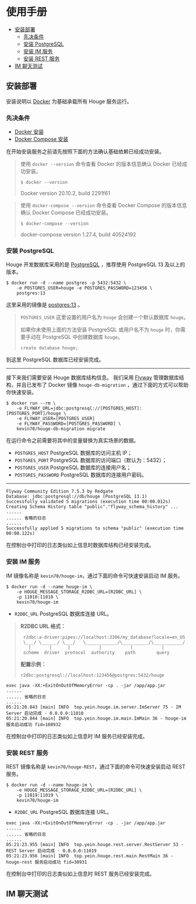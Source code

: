 使用手册 <!-- omit in toc -->
===

- [安装部署](#安装部署)
  - [先决条件](#先决条件)
  - [安装 PostgreSQL](#安装-postgresql)
  - [安装 IM 服务](#安装-im-服务)
  - [安装 REST 服务](#安装-rest-服务)
- [IM 聊天测试](#im-聊天测试)

## 安装部署

安装说明以 [Docker](https://docs.docker.com) 为基础承载所有 Houge 服务运行。

### 先决条件

- [Docker 安装](https://docs.docker.com/get-docker)
- [Docker Compose 安装](https://docs.docker.com/compose/install)

在开始安装服务之前请先按照下面的方法确认基础依赖已经成功安装。

> 使用 `docker --version` 命令查看 Docker 的版本信息确认 Docker 已经成功安装。
> ```
> $ docker --version
> ```
> Docker version 20.10.2, build 2291f61

> 使用 `docker-compose --version` 命令查看 Docker Compose 的版本信息确认 Docker Compose 已经成功安装。
> ```
> $ docker-compose --version
> ```
> docker-compose version 1.27.4, build 40524192

### 安装 PostgreSQL

Houge 开发数据库采用的是 [PostgreSQL](https://www.postgresql.org/) ，推荐使用 PostgreSQL 13 及以上的版本。

```
$ docker run -d --name postgres -p 5432:5432 \
    -e POSTGRES_USER=houge -e POSTGRES_PASSWORD=123456 \
    postgres:13
```

这里采用的镜像是 [postgres:13](https://hub.docker.com/_/postgres) 。

> `POSTGRES_USER` 这里设置的用户名为 `houge` 会创建一个默认数据库 `houge`。
>
> 如果你未使用上面的方法安装 PostgreSQL 或用户名不为 `houge` 时，你需要手动在 PostgreSQL 中创建数据库 `houge`。
> ```
> create database houge;
> ```

到这里 PostgreSQL 数据库已经安装完成。

---

接下来我们需要安装 Houge 数据库结构信息。 我们采用 [Flyway](https://flywaydb.org/) 管理数据库结构，并且已发布了 Docker 镜像 `houge-db-migration`
，通过下面的方式可以帮助你快速安装。

```
$ docker run --rm \
    -e FLYWAY_URL=jdbc:postgresql://[POSTGRES_HOST]:[POSTGRES_PORT]/houge \
    -e FLYWAY_USER=[POSTGRES_USER]
    -e FLYWAY_PASSWORD=[POSTGRES_PASSWORD] \
    kevin70/houge-db-migration migrate
```

在运行命令之前需要将其中的变量替换为真实场景的数据。

- `POSTGRES_HOST` PostgreSQL 数据库的访问主机 IP；
- `POSTGRES_PORT` PostgreSQL 数据库的访问端口（默认为：5432）；
- `POSTGRES_USER` PostgreSQL 数据库的连接用户名；
- `POSTGRES_PASSWORD` PostgreSQL 数据库的连接用户密码。

---

```
Flyway Community Edition 7.5.3 by Redgate
Database: jdbc:postgresql://db/houge (PostgreSQL 13.1)
Successfully validated 5 migrations (execution time 00:00.012s)
Creating Schema History table "public"."flyway_schema_history" ...
......
...... 省略的日志
......
Successfully applied 5 migrations to schema "public" (execution time 00:00.122s)
```

在控制台中打印的日志类似如上信息时数据库结构已经安装完成。

### 安装 IM 服务

IM 镜像名称是 `kevin70/houge-im`，通过下面的命令可快速安装启动 IM 服务。

```
$ docker run -d --name houge-im \
    -e HOUGE_MESSAGE_STORAGE_R2DBC_URL=[R2DBC_URL] \
    -p 11010:11010 \
    kevin70/houge-im
```

- `R2DBC_URL` PostgreSQL 数据库连接 URL。

> **R2DBC URL 格式：**
> ```
>  r2dbc:a-driver:pipes://localhost:3306/my_database?locale=en_US
>  \___/ \______/ \___/   \____________/\__________/\___________/
>    |       |      |           |           |           |
>  scheme  driver  protocol  authority    path        query
> ```
>
> **配置示例：**
> ```
> r2dbc:postgresql://localhost:123456@postgres:5432/houge
> ```

```
exec java -XX:+ExitOnOutOfMemoryError -cp . -jar /app/app.jar
......
...... 省略的日志
......
05:21:20.843 [main] INFO  top.yein.houge.im.server.ImServer 75 - IM Server 启动完成 - 0.0.0.0:11010
05:21:20.844 [main] INFO  top.yein.houge.im.main.ImMain 36 - houge-im 服务启动成功 fid=108932
```

在控制台中打印的日志类似如上信息时 IM 服务已经安装完成。

### 安装 REST 服务

REST 镜像名称是 `kevin70/houge-REST`，通过下面的命令可快速安装启动 REST 服务。

```
$ docker run -d --name houge-im \
    -e HOUGE_MESSAGE_STORAGE_R2DBC_URL=[R2DBC_URL] \
    -p 11019:11019 \
    kevin70/houge-im
```

- `R2DBC_URL` PostgreSQL 数据库连接 URL。

```
exec java -XX:+ExitOnOutOfMemoryError -cp . -jar /app/app.jar
......
...... 省略的日志
......
05:21:23.955 [main] INFO  top.yein.houge.rest.server.RestServer 53 - REST Server 启动完成 - 0.0.0.0:11019
05:21:23.956 [main] INFO  top.yein.houge.rest.main.RestMain 36 - houge-rest 服务启动成功 fid=30931
```

在控制台中打印的日志类似如上信息时 REST 服务已经安装完成。

## IM 聊天测试



